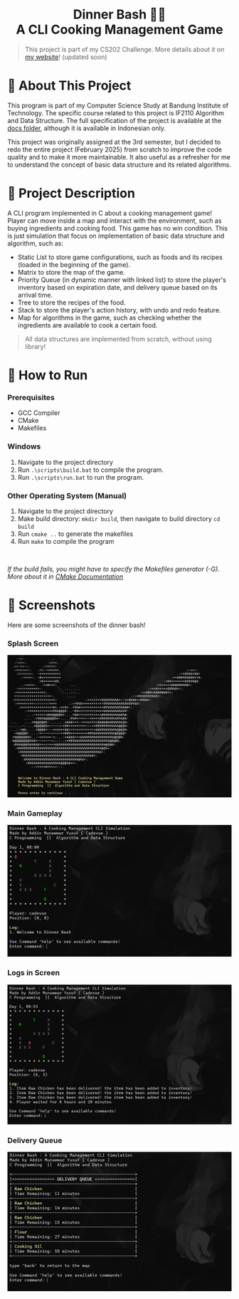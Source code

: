 <h1 align="center">Dinner Bash 👨‍🍳<br>A CLI Cooking Management Game</h1>

> This project is part of my CS202 Challenge. More details about it on [my website](https://cadevue.com)! (updated soon)

# 📌 About This Project 
This program is part of my Computer Science Study at Bandung Institute of Technology. The specific course related to this project is IF2110 Algorithm and Data Structure. The full specification of the project is available at the [docs folder](docs/Specification.pdf), although it is available in Indonesian only.

This project was originally assigned at the 3rd semester, but I decided to redo the entire project (February 2025) from scratch to improve the code quality and to make it more maintainable. It also useful as a refresher for me to understand the concept of basic data structure and its related algorithms.

# 📝 Project Description 
A CLI program implemented in C about a cooking management game! Player can move inside a map and interact with the environment, such as buying ingredients and cooking food. This game has no win condition. This is just simulation that focus on implementation of basic data structure and algorithm, such as:

- Static List to store game configurations, such as foods and its recipes (loaded in the beginning of the game).
- Matrix to store the map of the game.
- Priority Queue (in dynamic manner with linked list) to store the player's inventory based on expiration date, and delivery queue based on its arrival time.
- Tree to store the recipes of the food.
- Stack to store the player's action history, with undo and redo feature.
- Map for algorithms in the game, such as checking whether the ingredients are available to cook a certain food.

> All data structures are implemented from scratch, without using library!

# 🚀 How to Run
### Prerequisites
- GCC Compiler
- CMake
- Makefiles

### Windows
1. Navigate to the project directory
2. Run `.\scripts\build.bat` to compile the program.
3. Run `.\scripts\run.bat` to run the program.

### Other Operating System (Manual)
1. Navigate to the project directory
2. Make build directory: `mkdir build`, then navigate to build directory `cd build`
3. Run `cmake ..` to generate the makefiles
4. Run `make` to compile the program

<br>

*If the build fails, you might have to specify the Makefiles generator (-G). More about it in [CMake Documentation](https://cmake.org/cmake/help/latest/manual/cmake-generators.7.html)*

# 📸 Screenshots 
Here are some screenshots of the dinner bash!
### Splash Screen
![Splash Screen](./docs/splash-screen.png) 

### Main Gameplay
![Map](./docs/map.png)

### Logs in Screen
![Logs](./docs/logs.png)

### Delivery Queue
![Delivery](./docs/delivery.png)